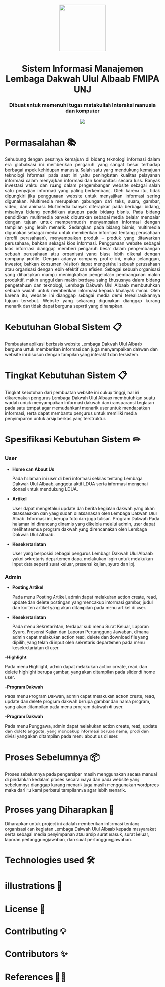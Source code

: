 <p align="center"> 
    <img src="http://salimunj.org/wp-content/uploads/2020/07/Draft-logo-LD-UA-1-230x230.png" align="center" height="150"></img>
</p>

<h1 align="center"> Sistem Informasi Manajemen </br> Lembaga Dakwah Ulul Albaab FMIPA UNJ  </h1> 
<h3 align="center"> Dibuat untuk memenuhi tugas matakuliah Interaksi manusia dan komputer </h3>

<p align="center"> 
    <img src="https://lh3.googleusercontent.com/-4qN8pQI9YS0/X6_pYgIPgyI/AAAAAAAAAyc/VVllxpXBXCM3nBzxohxDEqPBigXZTsHwQCNcBGAsYHQ/2.%2BProgram%2BDakwah.png"></img>
</p>


# Permasalahan 📚
<p align="justify"> 
Sehubung dengan pesatnya kemajuan di bidang teknologi informasi dalam era globalisasi ini memberikan pengaruh yang sangat besar terhadap berbagai aspek kehidupan manusia. Salah satu yang mendukung kemajuan teknologi informasi pada saat ini yaitu peningkatan kualitas pelayanan informasi dalam menyajikan informasi dan komunikasi secara luas. Banyak investasi waktu dan ruang dalam pengembangan website sebagai salah satu penyajian informasi yang paling berkembang. Oleh karena itu, tidak dipungkiri jika penggunaan website untuk menyajikan informasi sering digunakan. Multimedia merupakan gabungan dari teks, suara, gambar, video, dan animasi. Multimedia banyak diterapkan pada berbagai bidang, misalnya bidang pendidikan ataupun pada bidang bisnis. Pada bidang pendidikan, multimedia banyak digunakan sebagai media belajar mengajar dengan tujuan untuk mempermudah menyampaian informasi dengan tampilan yang lebih menarik. Sedangkan pada bidang bisnis, multimedia digunakan sebagai media untuk memberikan informasi tentang perusahaan (profil perusahaan), menyampaikan produk – produk yang ditawarkan perusahaan, bahkan sebagai kios informasi. Penggunaan website sebagai kios informasi dianggap memberi pengaruh besar dalam pengembangan sebuah perusahaan atau organisasi yang biasa lebih dikenal dengan company profile. Dengan adanya company profile ini, maka pelanggan, investor, bahkan konsumen (visitor) dapat mengetahui sebuah perusahaan atau organisasi dengan lebih efektif dan efisien. Sebagai sebuah organisasi yang diharapkan mampu meningkatkan
pengelolaan pembangunan makin produktif, makin unggul dan makin berdaya saing khususnya dalam bidang pengetahuan dan teknologi, Lembaga Dakwah Ulul Albaab membutuhkan sebuah wadah untuk memberikan informasi kepada khalayak ramai. Oleh karena itu, website ini dianggap sebagai media demi terealisasikannya tujuan tersebut. Website yang sekarang digunakan dianggap kurang menarik dan tidak dapat berguna seperti yang diharapkan.
</p>

# Kebutuhan Global Sistem 📋
Pembuatan aplikasi berbasis website Lembaga Dakwah Ulul Albaab berguna untuk memberikan informasi dan juga menyampaikan dahwan dan website ini disusun dengan tampilan yang interaktif dan tersistem.

# Tingkat Kebutuhan Sistem 📋
Tingkat kebutuhan dari pembuatan website ini cukup tinggi, hal ini dikarenakan pengurus Lembaga Dakwah Ulul Albaab membutuhkan suatu wadah untuk menyampaikan informasi dakwah dan transparansi kegiatan pada satu tempat agar memudahkan/ menarik user untuk mendapatkan informasi, serta dapat membantu pengurus untuk memiliki media penyimpanan untuk arsip berkas yang terstruktur.

# Spesifikasi Kebutuhan Sistem  ✏️

### User
- **Home dan About Us**

  Pada halaman ini user di beri informasi sekilas tentang Lembaga Dakwah Ulul Albaab, anggota aktif LDUA serta informasi mengenai donasi untuk mendukung LDUA.


- **Artikel**

  User dapat mengetahui update dan berita kegiatan dakwah yang akan dilaksanakan dan yang sudah dilaksanakan oleh Lembaga Dakwah Ulul Albab. Informasi ini, berupa foto dan juga tulisan. Program Dakwah Pada halaman ini dirancang dinamis yang dikelola melalui admin, user dapat melihat semua program dakwah yang direncanakan oleh Lembaga Dakwah Ulul
Albaab. 

- **Kesekretariatan**

  User yang berposisi sebagai pengurus Lembaga Dakwah Ulul Albaab yakni sekretaris departemen dapat melakukan login untuk melakukan input data seperti surat keluar, presensi kajian, syuro dan lpj. 


### Admin
- **Posting Artikel**

  Pada menu Posting Artikel, admin dapat melakukan action create, read, update dan delete postingan yang mencakup informasi gambar, judul dan konten artikel yang akan ditampilan pada menu artikel di user.
</p>

- **Kesekretariatan**

  Pada menu Sekretariatan, terdapat sub menu Surat Keluar, Laporan Syuro, Presensi Kajian dan Laporan Pertanggung Jawaban, dimana admin dapat melakukan action read, delete dan download file yang dipilih, yang telah di input oleh sekretaris departemen pada menu kesekretariatan di user.

-**Highlight**

  Pada menu Highlight, admin dapat melakukan action create, read, dan delete highlight berupa gambar, yang akan ditampilan pada slider di home user.

-**Program Dakwah**

  Pada menu Program Dakwah, admin dapat melakukan action create, read, update dan delete program dakwah berupa gambar dan nama program, yang akan ditampilan pada menu program dakwah di user.


-**Program Dakwah**

  Pada menu Punggawa, admin dapat melakukan action create, read, update dan delete anggota, yang mencakup informasi berupa nama, prodi dan divisi yang akan ditampilan pada menu about us di user.

    
# Proses Sebelumnya 📦    
Proses sebelumnya pada pengarsipan masih menggunakan secara manual di pindahkan kedalam proses secara maya dan pada website yang sebelumnya dianggap kurang menarik juga masih menggunakan wordprees maka dari itu kami perbarui tampilannya agar lebih menarik.

# Proses yang Diharapkan 🌈
Diharapkan untuk project ini adalah memberikan informasi tentang organisasi dan kegiatan Lembaga Dakwah Ulul Albaab kepada masyarakat serta sebagai media penyimpanan atau arsip surat masuk, surat keluar, laporan pertanggungjawaban, dan surat pertanggungjawaban.

# Technologies used 🛠️

# illustrations 🍥

# License 📄

# Contributing 💡

# Contributors ✨

# References 👏🏻
